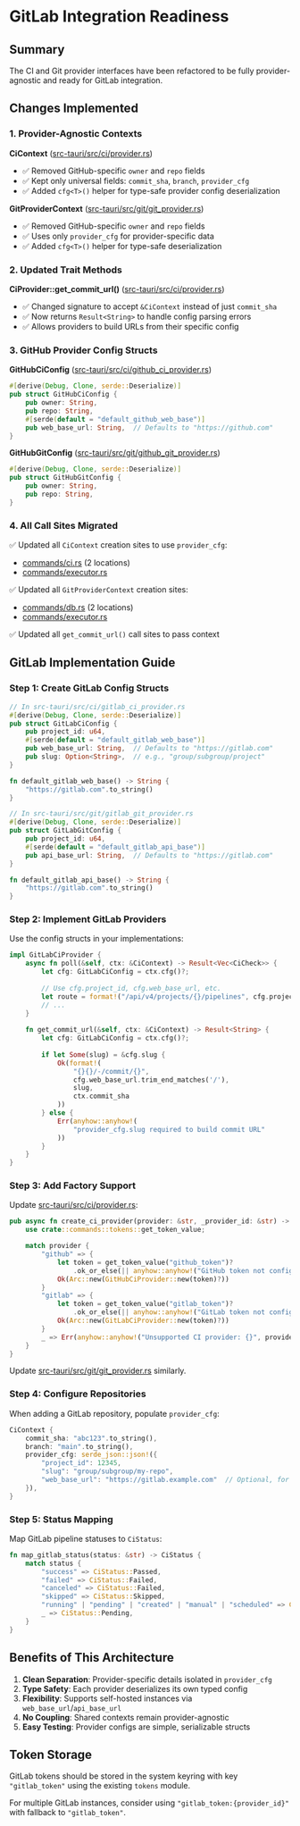 # GitLab Integration Readiness

## Summary

The CI and Git provider interfaces have been refactored to be fully provider-agnostic and ready for GitLab integration.

## Changes Implemented

### 1. Provider-Agnostic Contexts

**CiContext** ([src-tauri/src/ci/provider.rs](file:///Users/trly/src/github.com/trly/maestro/src-tauri/src/ci/provider.rs#L6-L17))
- ✅ Removed GitHub-specific `owner` and `repo` fields
- ✅ Kept only universal fields: `commit_sha`, `branch`, `provider_cfg`
- ✅ Added `cfg<T>()` helper for type-safe provider config deserialization

**GitProviderContext** ([src-tauri/src/git/git_provider.rs](file:///Users/trly/src/github.com/trly/maestro/src-tauri/src/git/git_provider.rs#L11-L22))
- ✅ Removed GitHub-specific `owner` and `repo` fields  
- ✅ Uses only `provider_cfg` for provider-specific data
- ✅ Added `cfg<T>()` helper for type-safe deserialization

### 2. Updated Trait Methods

**CiProvider::get_commit_url()** ([src-tauri/src/ci/provider.rs](file:///Users/trly/src/github.com/trly/maestro/src-tauri/src/ci/provider.rs#L55))
- ✅ Changed signature to accept `&CiContext` instead of just `commit_sha`
- ✅ Now returns `Result<String>` to handle config parsing errors
- ✅ Allows providers to build URLs from their specific config

### 3. GitHub Provider Config Structs

**GitHubCiConfig** ([src-tauri/src/ci/github_ci_provider.rs](file:///Users/trly/src/github.com/trly/maestro/src-tauri/src/ci/github_ci_provider.rs#L8-L14))
```rust
#[derive(Debug, Clone, serde::Deserialize)]
pub struct GitHubCiConfig {
    pub owner: String,
    pub repo: String,
    #[serde(default = "default_github_web_base")]
    pub web_base_url: String,  // Defaults to "https://github.com"
}
```

**GitHubGitConfig** ([src-tauri/src/git/github_git_provider.rs](file:///Users/trly/src/github.com/trly/maestro/src-tauri/src/git/github_git_provider.rs#L6-L10))
```rust
#[derive(Debug, Clone, serde::Deserialize)]
pub struct GitHubGitConfig {
    pub owner: String,
    pub repo: String,
}
```

### 4. All Call Sites Migrated

✅ Updated all `CiContext` creation sites to use `provider_cfg`:
- [commands/ci.rs](file:///Users/trly/src/github.com/trly/maestro/src-tauri/src/commands/ci.rs#L77-L83) (2 locations)
- [commands/executor.rs](file:///Users/trly/src/github.com/trly/maestro/src-tauri/src/commands/executor.rs#L1496-L1502)

✅ Updated all `GitProviderContext` creation sites:
- [commands/db.rs](file:///Users/trly/src/github.com/trly/maestro/src-tauri/src/commands/db.rs#L28-L33) (2 locations)
- [commands/executor.rs](file:///Users/trly/src/github.com/trly/maestro/src-tauri/src/commands/executor.rs#L31-L37)

✅ Updated all `get_commit_url()` call sites to pass context

## GitLab Implementation Guide

### Step 1: Create GitLab Config Structs

```rust
// In src-tauri/src/ci/gitlab_ci_provider.rs
#[derive(Debug, Clone, serde::Deserialize)]
pub struct GitLabCiConfig {
    pub project_id: u64,
    #[serde(default = "default_gitlab_web_base")]
    pub web_base_url: String,  // Defaults to "https://gitlab.com"
    pub slug: Option<String>,  // e.g., "group/subgroup/project"
}

fn default_gitlab_web_base() -> String {
    "https://gitlab.com".to_string()
}
```

```rust
// In src-tauri/src/git/gitlab_git_provider.rs
#[derive(Debug, Clone, serde::Deserialize)]
pub struct GitLabGitConfig {
    pub project_id: u64,
    #[serde(default = "default_gitlab_api_base")]
    pub api_base_url: String,  // Defaults to "https://gitlab.com"
}

fn default_gitlab_api_base() -> String {
    "https://gitlab.com".to_string()
}
```

### Step 2: Implement GitLab Providers

Use the config structs in your implementations:

```rust
impl GitLabCiProvider {
    async fn poll(&self, ctx: &CiContext) -> Result<Vec<CiCheck>> {
        let cfg: GitLabCiConfig = ctx.cfg()?;
        
        // Use cfg.project_id, cfg.web_base_url, etc.
        let route = format!("/api/v4/projects/{}/pipelines", cfg.project_id);
        // ...
    }
    
    fn get_commit_url(&self, ctx: &CiContext) -> Result<String> {
        let cfg: GitLabCiConfig = ctx.cfg()?;
        
        if let Some(slug) = &cfg.slug {
            Ok(format!(
                "{}{}/-/commit/{}",
                cfg.web_base_url.trim_end_matches('/'),
                slug,
                ctx.commit_sha
            ))
        } else {
            Err(anyhow::anyhow!(
                "provider_cfg.slug required to build commit URL"
            ))
        }
    }
}
```

### Step 3: Add Factory Support

Update [src-tauri/src/ci/provider.rs](file:///Users/trly/src/github.com/trly/maestro/src-tauri/src/ci/provider.rs#L56-L71):

```rust
pub async fn create_ci_provider(provider: &str, _provider_id: &str) -> Result<Arc<dyn CiProvider>> {
    use crate::commands::tokens::get_token_value;

    match provider {
        "github" => {
            let token = get_token_value("github_token")?
                .ok_or_else(|| anyhow::anyhow!("GitHub token not configured"))?;
            Ok(Arc::new(GitHubCiProvider::new(token)?))
        }
        "gitlab" => {
            let token = get_token_value("gitlab_token")?
                .ok_or_else(|| anyhow::anyhow!("GitLab token not configured"))?;
            Ok(Arc::new(GitLabCiProvider::new(token)?))
        }
        _ => Err(anyhow::anyhow!("Unsupported CI provider: {}", provider)),
    }
}
```

Update [src-tauri/src/git/git_provider.rs](file:///Users/trly/src/github.com/trly/maestro/src-tauri/src/git/git_provider.rs#L40-L55) similarly.

### Step 4: Configure Repositories

When adding a GitLab repository, populate `provider_cfg`:

```rust
CiContext {
    commit_sha: "abc123".to_string(),
    branch: "main".to_string(),
    provider_cfg: serde_json::json!({
        "project_id": 12345,
        "slug": "group/subgroup/my-repo",
        "web_base_url": "https://gitlab.example.com"  // Optional, for self-hosted
    }),
}
```

### Step 5: Status Mapping

Map GitLab pipeline statuses to `CiStatus`:

```rust
fn map_gitlab_status(status: &str) -> CiStatus {
    match status {
        "success" => CiStatus::Passed,
        "failed" => CiStatus::Failed,
        "canceled" => CiStatus::Failed,
        "skipped" => CiStatus::Skipped,
        "running" | "pending" | "created" | "manual" | "scheduled" => CiStatus::Pending,
        _ => CiStatus::Pending,
    }
}
```

## Benefits of This Architecture

1. **Clean Separation**: Provider-specific details isolated in `provider_cfg`
2. **Type Safety**: Each provider deserializes its own typed config
3. **Flexibility**: Supports self-hosted instances via `web_base_url`/`api_base_url`
4. **No Coupling**: Shared contexts remain provider-agnostic
5. **Easy Testing**: Provider configs are simple, serializable structs

## Token Storage

GitLab tokens should be stored in the system keyring with key `"gitlab_token"` using the existing `tokens` module.

For multiple GitLab instances, consider using `"gitlab_token:{provider_id}"` with fallback to `"gitlab_token"`.

